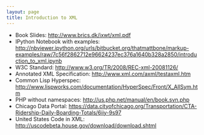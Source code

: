```yaml
---
layout: page
title: Introduction to XML
---
```


* Book Slides: <http://www.brics.dk/ixwt/xml.pdf>
* IPython Notebook with examples: <http://nbviewer.ipython.org/urls/bitbucket.org/thatmattbone/markup-examples/raw/7c56f2862712e96624237ec376a1640b328a2850/introduction_to_xml.ipynb>
* W3C Standard: <http://www.w3.org/TR/2008/REC-xml-20081126/>
* Annotated XML Specification: <http://www.xml.com/axml/testaxml.htm>
* Common Lisp Hyperspec: <http://www.lispworks.com/documentation/HyperSpec/Front/X_AllSym.htm>
* PHP without namespaces: <http://us.php.net/manual/en/book.svn.php>
* Chicago Data Portal: <https://data.cityofchicago.org/Transportation/CTA-Ridership-Daily-Boarding-Totals/6iiy-9s97>
* United States Code in XML: <http://uscodebeta.house.gov/download/download.shtml>